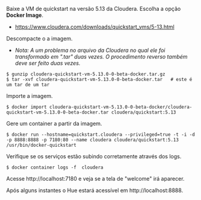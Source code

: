 Baixe a VM de quickstart na versão 5.13 da Cloudera. Escolha a opção **Docker Image**.

- https://www.cloudera.com/downloads/quickstart_vms/5-13.html

Descompacte o a imagem. 

- *Nota: A um problema no arquivo da Cloudera no qual ele foi transformado em ".tar" duas vezes. O procedimento reverso também deve ser feito duas vezes.*

```shell
$ gunzip cloudera-quickstart-vm-5.13.0-0-beta-docker.tar.gz
$ tar -xvf cloudera-quickstart-vm-5.13.0-0-beta-docker.tar   # este é um tar de um tar
```

Importe a imagem.

```shell
$ docker import cloudera-quickstart-vm-5.13.0-0-beta-docker/cloudera-quickstart-vm-5.13.0-0-beta-docker.tar cloudera/quickstart:5.13
```

Gere um container a partir da imagem.

```shell
$ docker run --hostname=quickstart.cloudera --privileged=true -t -i -d -p 8888:8888 -p 7180:80 --name cloudera cloudera/quickstart:5.13 /usr/bin/docker-quickstart
```

Verifique se os serviços estão subindo corretamente através dos logs.

```shell
$ docker container logs -f  cloudera
```

Acesse http://localhost:7180 e veja se a tela de "welcome" irá aparecer.

Após alguns instantes o Hue estará acessível em http://localhost:8888.
